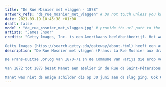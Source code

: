 ```yaml
---
title: "De Rue Mosnier met vlaggen - 1878"
artwork_refs: "de_rue_mosnier_met_vlaggen" # Do not touch unless you know what you are doing
date: 2021-03-19 10:45:38 +01:00
draft: false
model : "de_rue_mosnier_met_vlaggen.jpg" # provide the url path to the model
artists: "James Ensor"
credits: "Getty Images, Inc. is een Amerikaans beeldbankbedrijf. Het werd in 1995 opgericht door de miljardair-erfgenaam Mark Getty en Jonathan Klein en is een van de grootste fotoagentschappen ter wereld. Het hoofdkantoor is gevestigd in Seattle, Washington, de Europese vestiging in Londen en de Duitse vestiging in München.

Getty Images (https://search.getty.edu/gateway/about.html) heeft een archief van meer dan 80 miljoen afbeeldingen en illustraties en ongeveer 30.000 uur aan filmopnamen. Het bedrijf is actief in drie bedrijfsgebieden: reclame / grafisch ontwerp, media (gedrukte en online publicaties) en bedrijfscommunicatie met andere bedrijven. Het bedrijf was lange tijd in directe concurrentie met het fotobureau Corbis van Bill Gates. Begin 2016 heeft Bill Gates de Corbis-bibliotheek verkocht aan de Visual China Group, die als direct resultaat een samenwerking is aangegaan met Getty Images. " # add credits if required
description: "De Rue Mosnier met vlaggen (Frans: La Rue Mosnier aux drapeaux) is de titel van een schilderij van Édouard Manet. Hij schilderde het op 30 juni 1878 ter ere van de nationale feestdag. Tegenwoordig is het te zien in het het J. Paul Getty Museum in Los Angeles.

De Frans-Duitse Oorlog van 1870-71 en de Commune van Parijs die erop volgde, hadden diepe wonden geslagen in Frankrijk. De eerste jaren erna werden gekenmerkt door grote politieke strubbelingen. Pas tegen het eind van het decennium belandde het land in rustiger vaarwater. De Franse regering greep de wereldtentoonstelling van 1878 in Parijs aan om het hernieuwde zelfbewustzijn aan de wereld te tonen. Om dat te onderstrepen werd 30 juni 1878 tot nationale feestdag uitgeroepen, het fête de la paix (vredesfeest). Op deze dag heerste er in Parijs een uitgelaten en feestelijke stemming met festiviteiten tot diep in de nacht. Twee jaar later koos de regering een nieuwe datum voor de feestdag: 14 juli.

Van 1872 tot 1878 bezat Manet een atelier in de Rue de Saint-Pétersbourg in een nieuw aangelegd deel van het 8e arrondissement. Vanuit zijn raam keek uit op de Rue Mosnier, tegenwoordig de Rue de Berne. Op 30 juni was deze straat, net als de rest van Parijs, versierd met de Franse driekleur, een aanhankelijkheidsbetuiging aan de jonge republiek. Manet legde dit tafereel en de voorbereidingen erop in trefzekere penseelstreken op een aantal doeken en tekeningen vast.

Manet was niet de enige schilder die op 30 juni aan de slag ging. Ook Claude Monet legde de feestdag vast, bijvoorbeeld op De Rue Montorgueil in Parijs. Waar dit laatste schilderij opvalt door de jubelende stemming die eruit spreekt, heeft De Rue Mosnier met vlaggen een dubbelzinniger karakter. Naast de vlaggen, de rijtuigen en de elegant geklede personen is links immers een invalide man op krukken te zien, wellicht een veteraan van de voorbije oorlog.[1] Hij loopt langs een terrein waar puin is achtergelaten van de uitbreiding van het spoorwegemplacement van het nabijgelegen Gare Saint-Lazare. Zoals eerder al in werken als De oude muzikant had Manet duidelijk oog voor de schaduwkanten van de voorspoed en vooruitgang."
---
```

